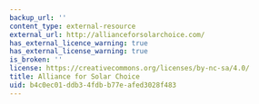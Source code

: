```yaml
---
backup_url: ''
content_type: external-resource
external_url: http://allianceforsolarchoice.com/
has_external_licence_warning: true
has_external_license_warning: true
is_broken: ''
license: https://creativecommons.org/licenses/by-nc-sa/4.0/
title: Alliance for Solar Choice
uid: b4c0ec01-ddb3-4fdb-b77e-afed3028f483
---
```

